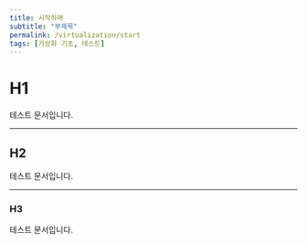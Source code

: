 ```yaml
---
title: 시작하며
subtitle: "부제목"
permalink: /virtualization/start
tags: [가상화 기초, 테스트]
---
```


# H1
테스트 문서입니다.

---

## H2
테스트 문서입니다.

---

### H3
테스트 문서입니다.
